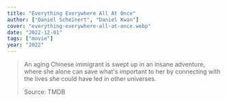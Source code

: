 ```yaml
---
title: "Everything Everywhere All At Once"
author: ["Daniel Scheinert", "Daniel Kwan"]
cover: "everything-everywhere-all-at-once.webp"
date: "2022-12-01"
tags: ["movie"]
year: "2022"
---
```


> An aging Chinese immigrant is swept up in an insane adventure, where she alone can save what's important to her by connecting with the lives she could have led in other universes.
>
> Source: TMDB
